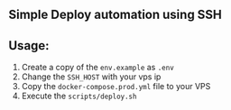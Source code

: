 ## Simple Deploy automation using SSH

## Usage:

1. Create a copy of the `env.example` as `.env`
2. Change the `SSH_HOST` with your vps ip
3. Copy the `docker-compose.prod.yml` file to your VPS
4. Execute the `scripts/deploy.sh`

